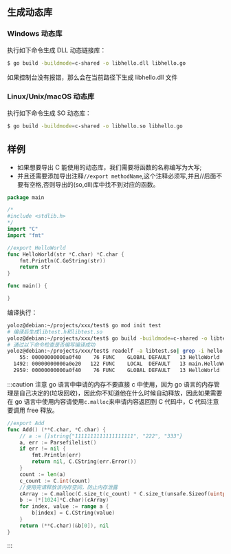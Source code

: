 ## 生成动态库

### Windows 动态库

执行如下命令生成 DLL 动态链接库：

```bash
$ go build -buildmode=c-shared -o libhello.dll libhello.go
```

如果控制台没有报错，那么会在当前路径下生成 libhello.dll 文件

### Linux/Unix/macOS 动态库

执行如下命令生成 SO 动态库：

```bash
$ go build -buildmode=c-shared -o libhello.so libhello.go
```

## 样例

- 如果想要导出 C 能使用的动态库，我们需要将函数的名称编写为大写;
- 并且还需要添加导出注释`//export methodName`,这个注释必须写,并且//后面不要有空格,否则导出的(so,dll)库中找不到对应的函数。

```go
package main

/*
#include <stdlib.h>
*/
import "C"
import "fmt"

//export HelloWorld
func HelloWorld(str *C.char) *C.char {
	fmt.Println(C.GoString(str))
	return str
}

func main() {

}
```

编译执行：

```bash
yoloz@debian:~/projects/xxx/test$ go mod init test
# 编译后生成libtest.h和libtest.so
yoloz@debian:~/projects/xxx/test$ go build -buildmode=c-shared -o libtest.so libtest.go
# 通过以下命令检查是否编写编译成功
yoloz@debian:~/projects/xxx/test$ readelf -a libtest.so| grep -i hello
    55: 00000000000a0f40    76 FUNC    GLOBAL DEFAULT   13 HelloWorld
  1492: 00000000000a0e20   122 FUNC    LOCAL  DEFAULT   13 main.HelloWorld
  2959: 00000000000a0f40    76 FUNC    GLOBAL DEFAULT   13 HelloWorld
```

:::caution 注意
go 语言中申请的内存不要直接 c 中使用，因为 go 语言的内存管理是自己决定的(垃圾回收)，因此你不知道他在什么时候自动释放，因此如果需要在 go 语言中使用内容请使用`c.malloc`来申请内容返回到 C 代码中，C 代码注意要调用 free 释放。

```go
//export Add
func Add() (**C.char, *C.char) {
	// a := []string{"1111111111111111111", "222", "333"}
	a, err := Parsefilelist()
	if err != nil {
		fmt.Println(err)
		return nil, C.CString(err.Error())
	}
	count := len(a)
	c_count := C.int(count)
	//使用完请释放该内存空间，防止内存泄露
	cArray := C.malloc(C.size_t(c_count) * C.size_t(unsafe.Sizeof(uintptr(0))))
	b := (*[1024]*C.char)(cArray)
	for index, value := range a {
		b[index] = C.CString(value)
	}
	return (**C.char)(&b[0]), nil
}
```

:::
